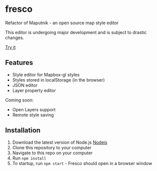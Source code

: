 # fresco
Refactor of Maputnik - an open source map style editor

This editor is undergoing major development and is subject to drastic changes.

[Try it](https://fresco.netlify.com/)

## Features

- Style editor for Mapbox-gl styles
- Styles stored in localStorage (in the browser)
- JSON editor
- Layer property editor

Coming soon:

- Open Layers support
- Remote style saving

## Installation

1. Download the latest version of Node.js [Nodejs](https://nodejs.org/en/download/)
2. Clone this repository to your computer
3. Navigate to this repo on your computer
4. Run `npm install`
5. To startup, run `npm start` - Fresco should open in a browser window

